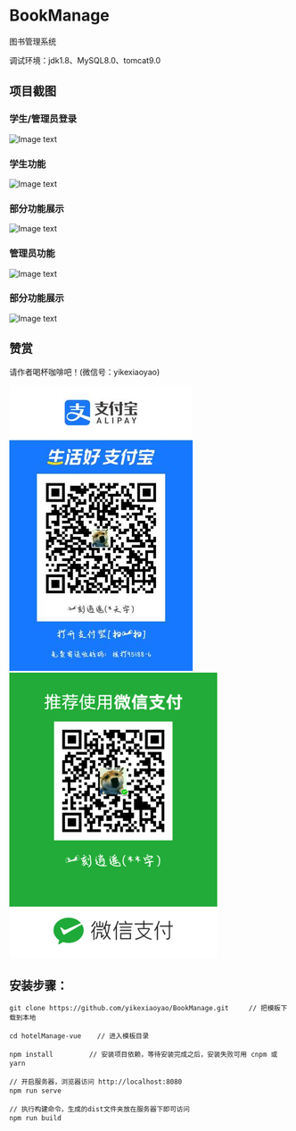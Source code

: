 # BookManage

 图书管理系统
 
 调试环境：jdk1.8、MySQL8.0、tomcat9.0
	
## 项目截图

### 学生/管理员登录

![Image text](https://github.com/yikexiaoyao/BookManage/tree/master/images/1.jpg)

### 学生功能

![Image text](https://github.com/yikexiaoyao/BookManage/tree/master/images/2.jpg)

### 部分功能展示

![Image text](https://github.com/yikexiaoyao/BookManage/tree/master/images/3.jpg)

### 管理员功能

![Image text](https://github.com/yikexiaoyao/BookManage/tree/master/images/4.jpg)

### 部分功能展示

![Image text](https://github.com/yikexiaoyao/BookManage/tree/master/images/5.jpg)

## 赞赏

请作者喝杯咖啡吧！(微信号：yikexiaoyao)

![Image text](https://github.com/yikexiaoyao/BookManage/raw/master/images/zhifubao.jpg) ![Image text](https://github.com/yikexiaoyao/BookManage/raw/master/images/weixin.png)

## 安装步骤：
 
	git clone https://github.com/yikexiaoyao/BookManage.git     // 把模板下载到本地
	
	cd hotelManage-vue    // 进入模板目录
	
	npm install         // 安装项目依赖，等待安装完成之后，安装失败可用 cnpm 或 yarn

	// 开启服务器，浏览器访问 http://localhost:8080
	npm run serve

	// 执行构建命令，生成的dist文件夹放在服务器下即可访问
	npm run build